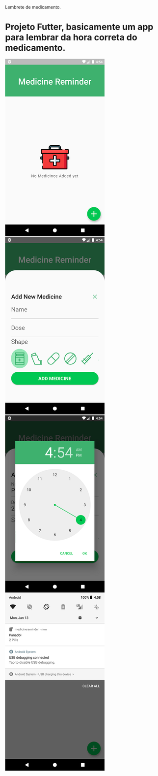 Lembrete de medicamento.

<h1> Projeto Futter, basicamente um app para lembrar da hora correta do medicamento. </h1>

![](screenshots/1.png)
![](screenshots/2.png)
![](screenshots/3.png)
![](screenshots/4.png)
